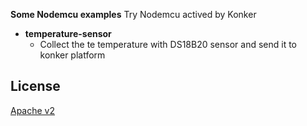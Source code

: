 __Some Nodemcu examples__
Try Nodemcu actived by Konker

 * __temperature-sensor__
   - Collect the te temperature with DS18B20 sensor and send it to konker platform
 

## License

[Apache v2](https://github.com/KonkerLabs/examples-nodemcu/blob/master/LICENSE)